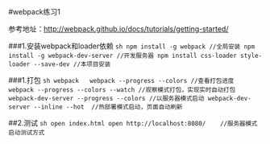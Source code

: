 #webpack练习1

参考地址：http://webpack.github.io/docs/tutorials/getting-started/

###1.安装webpack和loader依赖
``sh
npm install -g webpack //全局安装
npm install -g webpack-dev-server //开发服务器
npm install css-loader style-loader --save-dev //本项目安装
``


###1.打包 
``sh
webpack  
webpack --progress --colors //查看打包进度
webpack --progress --colors --watch //观察模式打包，实现实时自动打包
webpack-dev-server --progress --colors //以服务器模式启动
webpack-dev-server --inline --hot  //热部署模式启动，页面自动刷新
``

##2.测试
``sh
open index.html
open http://localhost:8080/    //服务器模式启动测试方式
``